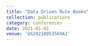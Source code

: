 ```yaml
---
title: "Data Driven Rule Books"
collection: publications
category: conferences
date: 2021-01-01
venue: 'US20210053569A1'
---
```


